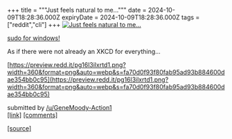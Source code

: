 +++
title = """Just feels natural to me..."""
date = 2024-10-09T18:28:36.000Z
expiryDate = 2024-10-09T18:28:36.000Z
tags = ["reddit","cli"]
+++
[![Just feels natural to me...](https://b.thumbs.redditmedia.com/vksmmobs3oc2KocYn_sww95DJpfQxlMWD0BKUODiJtE.jpg "Just feels natural to me...")](https://www.reddit.com/r/commandline/comments/1fzygal/just_feels_natural_to_me/)

[sudo for windows!](https://learn.microsoft.com/en-us/windows/sudo/?wt.mc_id=windows_inproduct_sudo)

As if there were not already an XKCD for everything...

[https://preview.redd.it/pg16l3ilxrtd1.png?width=360&format=png&auto=webp&s=fa70d0f93f80fab95ad93b884600dae354bb0c95](https://preview.redd.it/pg16l3ilxrtd1.png?width=360&format=png&auto=webp&s=fa70d0f93f80fab95ad93b884600dae354bb0c95)

submitted by [/u/GeneMoody-Action1](https://www.reddit.com/user/GeneMoody-Action1)  
[\[link\]](https://www.reddit.com/r/commandline/comments/1fzygal/just_feels_natural_to_me/) [\[comments\]](https://www.reddit.com/r/commandline/comments/1fzygal/just_feels_natural_to_me/)

[[source]](https://www.reddit.com/r/commandline/comments/1fzygal/just_feels_natural_to_me/)
